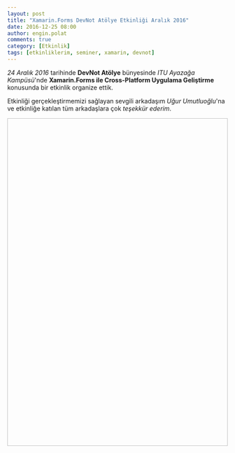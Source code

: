 ```yaml
---
layout: post
title: "Xamarin.Forms DevNot Atölye Etkinliği Aralık 2016"
date: 2016-12-25 08:00
author: engin.polat
comments: true
category: [Etkinlik]
tags: [etkinliklerim, seminer, xamarin, devnot]
---
```

*24 Aralık 2016* tarihinde **DevNot Atölye** bünyesinde *ITU Ayazağa Kampüsü*'nde **Xamarin.Forms ile Cross-Platform Uygulama Geliştirme** konusunda bir etkinlik organize ettik.

Etkinliği gerçekleştirmemizi sağlayan sevgili arkadaşım *Uğur Umutluoğlu*'na ve etkinliğe katılan tüm arkadaşlara çok *teşekkür ederim*.

<img class="lazy img-responsive" data-src="/assets/uploads/2016/12/devnot-atolye-12-2016.png" width="600" height="750" />